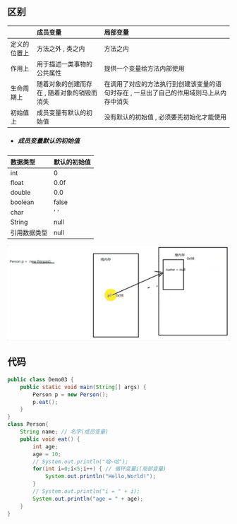 ## 区别

|  | 成员变量 | 局部变量 |
| :--- | :--- | :--- |
| 定义的位置上 | 方法之外 , 类之内 | 方法之内 |
| 作用上 | 用于描述一类事物的公共属性 | 提供一个变量给方法内部使用 |
| 生命周期上 | 随着对象的创建而存在 , 随着对象的销毁而消失 | 在调用了对应的方法执行到创建该变量的语句时存在 , 一旦出了自己的作用域则马上从内存中消失 |
| 初始值上 | 成员变量有默认的初始值 | 没有默认的初始值 , 必须要先初始化才能使用 |

* ##### 成员变量默认的初始值

| 数据类型 | 默认的初始值 |
| :--- | :--- |
| int | 0 |
| float | 0.0f |
| double | 0.0 |
| boolean | false |
| char | ' ' |
| String | null |
| 引用数据类型 | null |

![](/assets/成员变量.png)

## 代码

```java
public class Demo03 {
	public static void main(String[] args) {
		Person p = new Person();
		p.eat();
	}
}
class Person{
	String name; // 名字(成员变量)
	public void eat() {
		int age;
		age = 10;
		// System.out.println("哈~哈");
		for(int i=0;i<5;i++) { // 循环变量i(局部变量)
			System.out.println("Hello,World!");
		}
		// System.out.println("i = " + i);
		System.out.println("age = " + age);
	}
}
```




